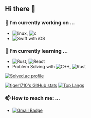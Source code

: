 ## Hi there 👋

### 🔭 I’m currently working on ...
* ![linux](https://img.shields.io/badge/linux-000000?style=plastic&logo=linux), ![c](https://img.shields.io/badge/clang-000000?style=plastic&logo=c)
* ![Swift](https://img.shields.io/badge/Swift-000000?style=plastic&logo=swift) with iOS

### 🌱 I’m currently learning ...
* ![Rust](https://img.shields.io/badge/Rust-000000?style=plastic&logo=rust), ![React](https://img.shields.io/badge/React-000000?style=plastic&logo=react)
* Problem Solving with ![C++](https://img.shields.io/badge/C++-000000?style=plastic&logo=cplusplus), ![Rust](https://img.shields.io/badge/Rust-000000?style=plastic&logo=rust)

[![Solved.ac profile](http://mazassumnida.wtf/api/v2/generate_badge?boj=tiger1710)](https://solved.ac/tiger1710)

[![tiger1710's GitHub stats](https://github-readme-stats.vercel.app/api?username=tiger1710&show_icons=true&theme=dark)](https://github.com/anuraghazra/github-readme-stats) [![Top Langs](https://github-readme-stats.vercel.app/api/top-langs/?username=tiger1710&layout=compact&theme=dark)](https://github.com/anuraghazra/github-readme-stats)

<!--
[![tiger1710's wakatime stats](https://github-readme-stats.vercel.app/api/wakatime?username=tiger1710)](https://github.com/anuraghazra/github-readme-stats)
-->

### 📫 How to reach me: ...
* [![Gmail Badge](https://img.shields.io/badge/Gmail-ffffff?style=plastic&logo=gmail&link=mailto:tiger1710p@gmail.com)](mailto:tiger1710p@gmail.com)

<!--
**tiger1710/tiger1710** is a ✨ _special_ ✨ repository because its `README.md` (this file) appears on your GitHub profile.

Here are some ideas to get you started:

- 👯 I’m looking to collaborate on ...
- 🤔 I’m looking for help with ...
- 💬 Ask me about ...

- 😄 Pronouns: ...
- ⚡ Fun fact: ...
-->
